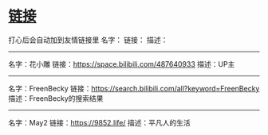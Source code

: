 # [链接](https://github.com/noteMay/noteMay.github.io/issues/8)

打心后会自动加到友情链接里
名字：
链接：
描述：

---

名字：花小雕
链接：https://space.bilibili.com/487640933
描述：UP主

---

名字：FreenBecky
链接：https://search.bilibili.com/all?keyword=FreenBecky
描述：FreenBecky的搜索结果

---

名字：May2
链接：https://9852.life/
描述：平凡人的生活